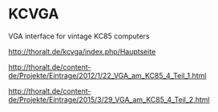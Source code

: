 # KCVGA
VGA interface for vintage KC85 computers

http://thoralt.de/kcvga/index.php/Hauptseite

http://thoralt.de/content-de/Projekte/Eintrage/2012/1/22_VGA_am_KC85_4_Teil_1.html

http://thoralt.de/content-de/Projekte/Eintrage/2015/3/29_VGA_am_KC85_4_Teil_2.html
